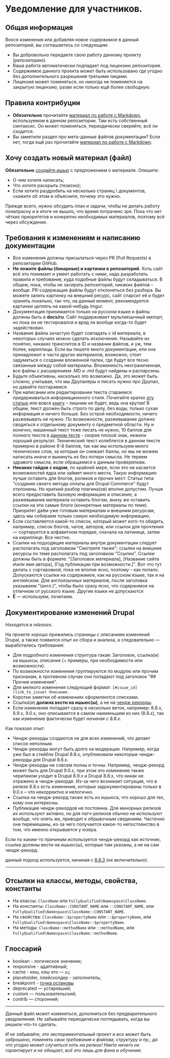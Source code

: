 # Уведомление для участников.

## Общая информация

Внося изменения или добавляя новое содержимое в данный репозиторий, вы соглашаетесь со следующим:

 * Вы добровольно передаете свою работу данному проекту (репозиторию).
 * Ваша работа автоматически подпадает под лицензию репозитория.
 * Содержимое данного проекта может быть использовано где угодно без дополнительного разрешения третьими лицами.
 * Лицензия может поменяться, но никогда не поменяется на закрытую лицензию, разве если только ещё более свободную.

## Правила контрибуции

 * **Обязательно** прочитайте [материал по работе с Markdown](MARKDOWN.md), используемом в данном репозитории. Там есть собственный синтаксис. Он может поменяться, периодически сверяйте, всё ли сходится.
 * Вы заметили раздел про мета-данные файлов документации? Если нет, тогда ещё раз прочитайте [материал по работе с Markdown](MARKDOWN.md). 

## Хочу создать новый материал (файл)

**Обязательно** [создайте ишью](https://github.com/Druki-ru/content/issues) с предложением о материале. Опишите:

- О чем хотите написать;
- Что хотите раскрыть (тезисно);
- Если хотите раздробить на несколько страниц \ документов, скажите об этом и объясните, почему это нужно.

Прежде всего, нужно обсудить  план и задачи, чтобы не делать работу понапрасну и в итоге не вышло, что время потрачено зря. Пока что нет чётких приоритетов и конкретно необходимых материалов, поэтому всё через обсуждение.

## Требования к изменениям и написанию документации

 * Все изменения должны присылаться через PR (Pull Requests) в репозитории GitHub.
 * **Не ложите файлы (бинарные) и картинки в репозиторий**. Хоть сайт всё это понимает и умеет работать с ними, надо разработать правила и требования, куда подобные файлы будут складываться. В общем, пока, чтобы не засирать репозиторий, никаких файлов - вообще. PR-содержащие файлы будут отклоняться без разбора. Вы можете залить картинку на внешний ресурс, сайт спарсит её и будет хранить локально, так что, на данный момент, рекомендуется картинки цеплять на какой-нибудь Imgur.
 * Документация принимается только на русском языке и файлы должны быть в **docs/ru**. Сайт поддерживает мультиязычный импорт, но пока он не тестировался и вряд ли вообще когда-то будет задействован.
 * Название файла зачастую будет совпадать с id материала, в некоторых случаях можно сделать исключения. Называйте их понятно, никаких транслитов в ID и названии файлов, и уж, тем более, кириллицы. Если вы пишете много документации, или она принадлежит к части других материалов, возможно, стоит задуматься о создании вложенной папки, где будут все тесно связанные между собой материалы. Вложенность неограниченная, все файлы с расширением .MD и .md будут найдены и распарсены.
 * Будьте объективны, насколько это возможно. Да, это может быть сложно, учитывая, что мы Друпалеры и писать нужно про Друпал, но давайте постараемся.
 * При написании или редактировании текста стараемся придерживаться информационного стиля. Почитайте кратко [эту статью](http://maximilyahov.ru/hello/) или вовсе [книгу](https://book.glvrd.ru/) &ndash; лишним не будет, ведь она крутая! В общем, текст должен быть строго по делу, без воды, только сухая информация и ничего больше. Без острой необходимости, ничего разжевывать не нужно. По возможности, разжевывание должно сводиться к отдельному документу о предметной области. Ну и конечно, машинный текст тоже писать не нужно, 10 баллов для полного текста в [данном тесте](https://glvrd.ru/) - скорее плохой знак, нежели хороший результат. Технический текст колеблется в данном тексте примерно в районе 6-8 баллов, так как мы используем много технических слов, за которые он снижает баллы, но мы не можем написать иначе и выкинуть их без потери смысла. Не теряем здравого смысла, если обращаемся к данным проверялкам.
 * **Никаких гайдов с кодом**, по крайней мере, если это не касается возможностей ядра или займет много места. Такую информацию лучше оставить для блогов, роликов и прочих мест. Статьи типа "создание своего метода оплаты для Drupal Commerce" будут отклонены. Но краткий разбор плагина(ов) вполне допустим. Лучше всего предоставить базовую информацию и описание, а разжевывание материала оставить блогам, внизу же оставить ссылки на эти самые блоги (конкретные материалы по теме). Приоритет даём уже готовым материалам и внешним ресурсам, здесь мы собираем только самую необходимую информацию.
 * Если составляется какой-то список, который может кого-то обидеть, например, список блогов, чатов, авторов, или ссылок для прочтения — сортируется в алфавитном порядке, сначала на латинице, затем на кириллице. Все честно.
 * Ссылки на подходящие материалы внутри документации следует располагать под заголовком "Смотрите также"; ссылки на внешние ресурсы по теме располагать под заголовком "Ссылки". Ссылки должны быть в формате: "[Заголовок материала], [Название сайта и\или имя автора], [Год публикации при возможности.]". Вот что тут делать с сортировкой, пока не вполне ясно, поэтому &ndash; как попало. Допускаются ссылки на содержимое, как на русском языке, так и на английском. Для англоязычных материалов, после заголовка указываем "(англ.)", чтобы было сразу ясно, что содержимое на отличном от русского языке. Другие языки не допускаются
 * **Ё** — используем, почитаем.
 
## Документирование изменений Drupal

_Находятся в releases._

На проекте хорошо прижились страницы с описанием изменений Drupal, а также появился опыт их сбора и анализа, а следовательно — выработались требования:

- Для подробного изменения структура такая: Заголовок, ссылка(и) на ишьюсы, описание (+ примеры, при необходимости или возможности).
- По возможности изменения группируются по модулю или прочим признакам, в противном случае они попадают под заголовок "## Прочие изменения".
- Для мелкого изменения следующий формат: `[#issue_id](link_to_issue) Описание.`
- Коротки заметки об изменениях оформляются списками.
- Ссылка(и) **должна вести на ишьюс(ы)**, а не на [чендж рекорды](https://www.drupal.org/list-changes/drupal).
- Если изменение попадает сразу в несколько веток, например: 8.8.x, 8.9.x, 9.0.x, оно описывается в самом наименьшем из них (8.8.x), так как изменение фактически будет _начиная с 8.8.x_.

Как показал опыт:

- Чендж-рекорды создаются не для всех изменений, что делает список неполным.
- Чендж-рекорды могут быть долго на модерации. Например, когда уже был в стейбле Drupal 8.8.x, опубликовали некоторые чендж-рекорды для Drupal 8.6.x.
- Чендж-рекорды не совсем полны и точны. Например, чендж-рекорд может быть для Drupal 9.0.x, при этом это изменение также черипиком уходит в Drupal 8.9.x и Drupal 8.8.x, что никак не отражено в чендж-рекорде. Из-за чего возникает ситуация, что в релизе 8.8.х есть изменения, которые задокументированы только в 9.0.х &ndash; что некорректно и нелогично.
- Ссылка на чендж-рекорд также есть из ишьюса, что хорошо для тех, кому они интересны.
- Публикация чендж-рекордов не постоянна. Для минорных релизов их используют активно, но для патч-релизов обычно не используют вообще, что опять же, приводит к обрывочным сведениям. Частично они перемешаны, из-за чего получается какое-то непостоянство в том, что именно открывается у юзера.

Если по каким-то причинам используется чендж-рекорд как источник, ссылки должны вести на ишьюс(ы), которые там указаны, а не на сам чендж-рекорд.

данный подход используется, начиная с [8.8.3](docs/ru/drupal/releases/8/8.8.x/8.8.3/index.md) (не включительно).

***

## Отсылки на классы, методы, свойства, константы

- На классы: `ClassName` или `FullyQualified\Namespace\ClassName`.
- На константы: `ClassName::CONSTANT_NAME` или `::CONSTANT_NAME`, или `FullyQualified\Namespace\ClassName::CONSTANT_NAME`.
- На свойства: `ClassName::$propertyName` или `::$propertyName`, или `FullyQualified\Namespace\ClassName::$propertyName`.
- На методы: `ClassName::methodName` или `::methodName`, или `FullyQualified\Namespace\ClassName::methodName`.

## Глоссарий

- boolean - логическое значение;
- responsive - адаптивный;
- cache - кеш, кэш это — 💵;
- placeholder, плейсхолдер - заполнитель;
- breakpoint - [точка остановы](https://ru.wikipedia.org/wiki/%D0%A2%D0%BE%D1%87%D0%BA%D0%B0_%D0%BE%D1%81%D1%82%D0%B0%D0%BD%D0%BE%D0%B2%D0%B0)
- deprecated — устаревший;
- custom — пользовательский;
- contrib — сторонний;

***

Данный файл может изменяться, дополняться без предварительного уведомления. Не забывайте периодически поглядывать, когда вы решили что-то сделать.

_И не забывайте, это экспериментальный проект и все может быть заброшено, поменять свои требования к файлам, структуру и пр.; да что угодно может случиться хоть на релизе! Никто ничего не гарантирует и не обещает, всё это лишь для фана и обучения._
